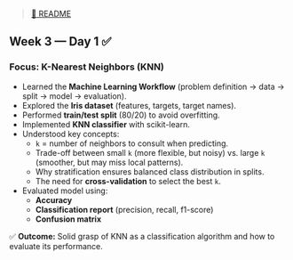 > [🔼 README](../../README.md)


## Week 3 — Day 1 ✅

### Focus: K-Nearest Neighbors (KNN)

- Learned the **Machine Learning Workflow** (problem definition → data → split → model → evaluation).  
- Explored the **Iris dataset** (features, targets, target names).  
- Performed **train/test split** (80/20) to avoid overfitting.  
- Implemented **KNN classifier** with scikit-learn.  
- Understood key concepts:  
  - `k` = number of neighbors to consult when predicting.  
  - Trade-off between small `k` (more flexible, but noisy) vs. large `k` (smoother, but may miss local patterns).  
  - Why stratification ensures balanced class distribution in splits.  
  - The need for **cross-validation** to select the best `k`.  
- Evaluated model using:  
  - **Accuracy**  
  - **Classification report** (precision, recall, f1-score)  
  - **Confusion matrix**  

✅ **Outcome:** Solid grasp of KNN as a classification algorithm and how to evaluate its performance.

<!--
📌 Model Selection Cheat Sheet

🔹 1. Classification (Predict categories)
	•	Logistic Regression → Simple, interpretable, fast. Works well when classes are linearly separable.
	•	KNN → Easy to understand, good for small datasets. Sensitive to scaling.
	•	Decision Tree → Human-readable flowchart of decisions. Can overfit.
	•	Random Forest / Gradient Boosting → Stronger accuracy, handles complex data.
	•	SVM → Good for clear boundaries, but harder to tune.
	•	Neural Networks → Use only for large/complex datasets.

⸻

🔹 2. Regression (Predict numbers)
	•	Linear Regression → Best when data follows straight-line relations.
	•	Ridge / Lasso → Linear regression with penalties to avoid overfitting.
	•	Decision Tree Regressor → Can capture non-linear patterns.
	•	Random Forest / Gradient Boosting → Stronger for complex data, less interpretable.

⸻

🔹 3. Unsupervised Learning (No labels)
	•	KMeans → Simple, fast clustering. Needs you to pick number of clusters.
	•	DBSCAN / Hierarchical → Detects clusters of varying shapes and sizes.
	•	PCA → Reduce dataset dimensions, keep main information.
	•	t-SNE / UMAP → Great for visualization of high-dimensional data.

-->
